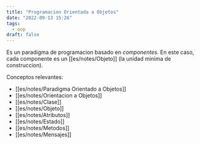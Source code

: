 ```yaml
---
title: "Programacion Orientada a Objetos"
date: "2022-09-13 15:26"
tags: 
  - oop
draft: false
---
```

Es un paradigma de programacion basado en *componentes*. En este caso, cada componente es un [[es/notes/Objeto]] (la unidad minima de construccion). 

Conceptos relevantes:
- [[es/notes/Paradigma Orientado a Objetos]]
- [[es/notes/Orientacion a Objetos]]
- [[es/notes/Clase]]
- [[es/notes/Objeto]]
- [[es/notes/Atributos]]
- [[es/notes/Estado]]
- [[es/notes/Metodos]]
- [[es/notes/Mensajes]]